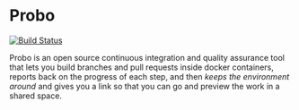 Probo
===========
[![Build Status](https://travis-ci.org/ProboCI/probo.svg?branch=master)](https://travis-ci.org/ProboCI/probo)

Probo is an open source continuous integration and quality assurance tool
that lets you build branches and pull requests inside docker containers,
reports back on the progress of each step, and then *keeps the environment
around* and gives you a link so that you can go and preview the work in a
shared space.
